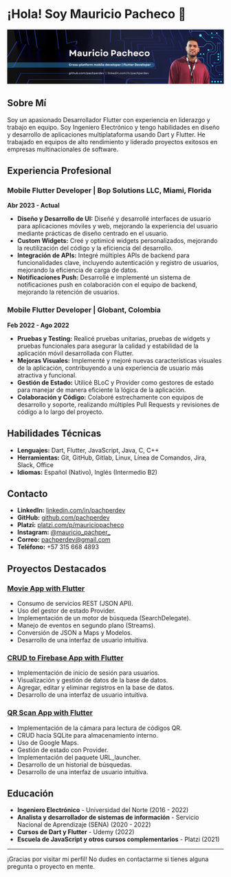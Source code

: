 # ¡Hola! Soy Mauricio Pacheco 👋

![Banner](./banner-pachperdev.png)

## Sobre Mí

Soy un apasionado Desarrollador Flutter con experiencia en liderazgo y trabajo en equipo. Soy Ingeniero Electrónico y tengo habilidades en diseño y desarrollo de aplicaciones multiplataforma usando Dart y Flutter. He trabajado en equipos de alto rendimiento y liderado proyectos exitosos en empresas multinacionales de software.

## Experiencia Profesional

### Mobile Flutter Developer | Bop Solutions LLC, Miami, Florida
**Abr 2023 - Actual**

- **Diseño y Desarrollo de UI:** Diseñé y desarrollé interfaces de usuario para aplicaciones móviles y web, mejorando la experiencia del usuario mediante prácticas de diseño centrado en el usuario.
- **Custom Widgets:** Creé y optimicé widgets personalizados, mejorando la reutilización del código y la eficiencia del desarrollo.
- **Integración de APIs:** Integré múltiples APIs de backend para funcionalidades clave, incluyendo autenticación y registro de usuarios, mejorando la eficiencia de carga de datos.
- **Notificaciones Push:** Desarrollé e implementé un sistema de notificaciones push en colaboración con el equipo de backend, mejorando la retención de usuarios.

### Mobile Flutter Developer | Globant, Colombia
**Feb 2022 - Ago 2022**

- **Pruebas y Testing:** Realicé pruebas unitarias, pruebas de widgets y pruebas funcionales para asegurar la calidad y estabilidad de la aplicación móvil desarrollada con Flutter.
- **Mejoras Visuales:** Implementé y mejoré nuevas características visuales de la aplicación, contribuyendo a una experiencia de usuario más atractiva y funcional.
- **Gestión de Estado:** Utilicé BLoC y Provider como gestores de estado para manejar de manera eficiente la lógica de la aplicación.
- **Colaboración y Código:** Colaboré estrechamente con equipos de desarrollo y soporte, realizando múltiples Pull Requests y revisiones de código a lo largo del proyecto.

## Habilidades Técnicas

- **Lenguajes:** Dart, Flutter, JavaScript, Java, C, C++
- **Herramientas:** Git, GitHub, Gitlab, Linux, Línea de Comandos, Jira, Slack, Office
- **Idiomas:** Español (Nativo), Inglés (Intermedio B2)

## Contacto

- **LinkedIn:** [linkedin.com/in/pachperdev](https://www.linkedin.com/in/pachperdev/)
- **GitHub:** [github.com/pachperdev](https://github.com/pachperdev)
- **Platzi:** [platzi.com/p/mauriciopacheco](https://platzi.com/p/mauriciopacheco/)
- **Instagram:** [@mauricio_pachper_](https://www.instagram.com/mauricio_pachper_/)
- **Correo:** pachperdev@gmail.com
- **Teléfono:** +57 315 668 4893

## Proyectos Destacados

### [Movie App with Flutter](https://github.com/pachperdev/movie-app-flutter)
- Consumo de servicios REST (JSON API).
- Uso del gestor de estado Provider.
- Implementación de un motor de búsqueda (SearchDelegate).
- Manejo de eventos en segundo plano (Streams).
- Conversión de JSON a Maps y Modelos.
- Desarrollo de una interfaz de usuario intuitiva.

### [CRUD to Firebase App with Flutter](https://github.com/pachperdev/crud-firebase-app)
- Implementación de inicio de sesión para usuarios.
- Visualización y gestión de datos de la base de datos.
- Agregar, editar y eliminar registros en la base de datos.
- Desarrollo de una interfaz de usuario intuitiva.

### [QR Scan App with Flutter](https://github.com/pachperdev/qr-scan-app-flutter)
- Implementación de la cámara para lectura de códigos QR.
- CRUD hacia SQLite para almacenamiento interno.
- Uso de Google Maps.
- Gestión de estado con Provider.
- Implementación del paquete URL_launcher.
- Desarrollo de un historial de búsquedas.
- Desarrollo de una interfaz de usuario intuitiva.

## Educación

- **Ingeniero Electrónico** - Universidad del Norte (2016 - 2022)
- **Analista y desarrollador de sistemas de información** - Servicio Nacional de Aprendizaje (SENA) (2020 - 2022)
- **Cursos de Dart y Flutter** - Udemy (2022)
- **Escuela de JavaScript y otros cursos complementarios** - Platzi (2021)

---

¡Gracias por visitar mi perfil! No dudes en contactarme si tienes alguna pregunta o proyecto en mente.

